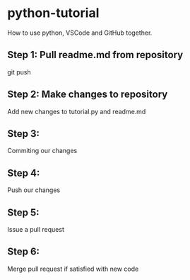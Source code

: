 # python-tutorial
How to use python, VSCode and GitHub together.

## Step 1: Pull readme.md from repository
git push

## Step 2: Make changes to repository
Add new changes to tutorial.py and readme.md

## Step 3:
Commiting our changes

## Step 4:
Push our changes

## Step 5:
Issue a pull request


## Step 6:
Merge pull request if satisfied with new code